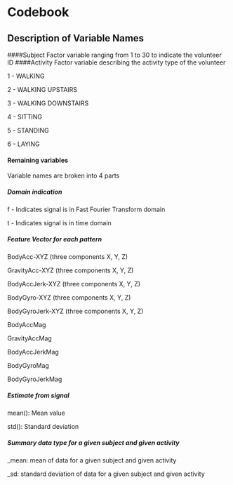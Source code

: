 # Codebook
## Description of Variable Names

####Subject
Factor variable ranging from 1 to 30 to indicate the volunteer ID
####Activity
Factor variable describing the activity type of the volunteer

1 - WALKING

2 - WALKING UPSTAIRS

3 - WALKING DOWNSTAIRS

4 - SITTING

5 - STANDING

6 - LAYING


#### Remaining variables
Variable names are broken into 4 parts
##### Domain indication

f - Indicates signal is in Fast Fourier Transform domain

t - Indicates signal is in time domain

##### Feature Vector for each pattern

BodyAcc-XYZ (three components X, Y, Z)

GravityAcc-XYZ (three components X, Y, Z)

BodyAccJerk-XYZ (three components X, Y, Z)

BodyGyro-XYZ (three components X, Y, Z)

BodyGyroJerk-XYZ (three components X, Y, Z)

BodyAccMag

GravityAccMag

BodyAccJerkMag

BodyGyroMag

BodyGyroJerkMag

##### Estimate from signal

mean(): Mean value

std(): Standard deviation

##### Summary data type for a given subject and given activity

_mean: mean of data for a given subject and given activity

_sd: standard deviation of data for a given subject and given activity
